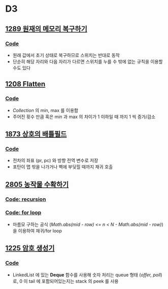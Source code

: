 # D3

## [1289 원재의 메모리 복구하기](https://swexpertacademy.com/main/code/problem/problemDetail.do?contestProbId=AV19AcoKI9sCFAZN&categoryId=AV19AcoKI9sCFAZN&categoryType=CODE&problemTitle=1289&orderBy=FIRST_REG_DATETIME&selectCodeLang=ALL&select-1=&pageSize=10&pageIndex=1)
### [Code](https://github.com/ljiwoo59/Algorithm_Java/blob/master/SWAcademy/D3/SW1289.java)
* 원래 값에서 초기 상태로 복구하므로 스위치는 반대로 동작
* 단순히 해당 자리와 다음 자리가 다르면 스위치를 누를 수 밖에 없는 규칙을 이용할 수도 있다

## [1208 Flatten](https://swexpertacademy.com/main/code/problem/problemDetail.do?contestProbId=AV139KOaABgCFAYh&categoryId=AV139KOaABgCFAYh&categoryType=CODE&problemTitle=1208&orderBy=FIRST_REG_DATETIME&selectCodeLang=ALL&select-1=&pageSize=10&pageIndex=1)
### [Code](https://github.com/ljiwoo59/Algorithm_Java/blob/master/SWAcademy/D3/SW1208.java)
* *Collection* 의 min, max 를 이용함
* 주어진 횟수 만큼 혹은 min 과 max 의 차이가 1 이하일 때 까지 1 씩 증가/감소

## [1873 상호의 배틀필드](https://swexpertacademy.com/main/code/problem/problemDetail.do?contestProbId=AV5LyE7KD2ADFAXc&categoryId=AV5LyE7KD2ADFAXc&categoryType=CODE&problemTitle=1873&orderBy=FIRST_REG_DATETIME&selectCodeLang=ALL&select-1=&pageSize=10&pageIndex=1)
### [Code](https://github.com/ljiwoo59/Algorithm_Java/blob/master/SWAcademy/D3/SW1873.java)
* 전차의 좌표 (pr, pc) 와 방향 전역 변수로 저장
* 포탄이 맵 밖을 나가거나 벽에 부딪힐 때까지 재귀 호출

## [2805 농작물 수확하기](https://swexpertacademy.com/main/code/problem/problemDetail.do?contestProbId=AV7GLXqKAWYDFAXB&categoryId=AV7GLXqKAWYDFAXB&categoryType=CODE&problemTitle=2805&orderBy=FIRST_REG_DATETIME&selectCodeLang=ALL&select-1=&pageSize=10&pageIndex=1)
### [Code: recursion](https://github.com/ljiwoo59/Algorithm_Java/blob/master/SWAcademy/D3/SW2805.java)
### [Code: for loop](https://github.com/ljiwoo59/Algorithm_Java/blob/master/SWAcademy/D3/SW2805_2.java)
* 마름모 구하는 공식 (*Math.abs(mid - row) <= n < N - Math.abs(mid - row)*) 을 이용하여 재귀/for loop

## [1225 암호 생성기](https://swexpertacademy.com/main/code/problem/problemDetail.do?contestProbId=AV14uWl6AF0CFAYD&categoryId=AV14uWl6AF0CFAYD&categoryType=CODE&problemTitle=1225&orderBy=FIRST_REG_DATETIME&selectCodeLang=ALL&select-1=&pageSize=10&pageIndex=1)
### [Code](https://github.com/ljiwoo59/Algorithm_Java/blob/master/SWAcademy/D3/SW1225.java)
* LinkedList 에 있는 **Deque** 함수를 사용해 숫자 처리는 queue 형태 (*offer, poll*) 로, 0 이 tail 에 포함되어있는지는 stack 의 peek 를 사용

